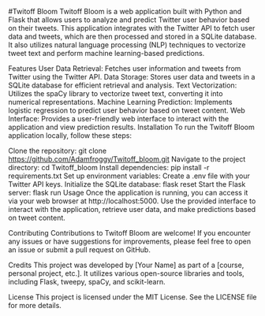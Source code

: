 #Twitoff Bloom
Twitoff Bloom is a web application built with Python and Flask that allows users to analyze and predict Twitter user behavior based on their tweets. This application integrates with the Twitter API to fetch user data and tweets, which are then processed and stored in a SQLite database. It also utilizes natural language processing (NLP) techniques to vectorize tweet text and perform machine learning-based predictions.

Features
User Data Retrieval: Fetches user information and tweets from Twitter using the Twitter API.
Data Storage: Stores user data and tweets in a SQLite database for efficient retrieval and analysis.
Text Vectorization: Utilizes the spaCy library to vectorize tweet text, converting it into numerical representations.
Machine Learning Prediction: Implements logistic regression to predict user behavior based on tweet content.
Web Interface: Provides a user-friendly web interface to interact with the application and view prediction results.
Installation
To run the Twitoff Bloom application locally, follow these steps:

Clone the repository: git clone https://github.com/Adamfroggy/Twitoff_bloom.git
Navigate to the project directory: cd Twitoff_bloom
Install dependencies: pip install -r requirements.txt
Set up environment variables: Create a .env file with your Twitter API keys.
Initialize the SQLite database: flask reset
Start the Flask server: flask run
Usage
Once the application is running, you can access it via your web browser at http://localhost:5000. Use the provided interface to interact with the application, retrieve user data, and make predictions based on tweet content.

Contributing
Contributions to Twitoff Bloom are welcome! If you encounter any issues or have suggestions for improvements, please feel free to open an issue or submit a pull request on GitHub.

Credits
This project was developed by [Your Name] as part of a [course, personal project, etc.]. It utilizes various open-source libraries and tools, including Flask, tweepy, spaCy, and scikit-learn.

License
This project is licensed under the MIT License. See the LICENSE file for more details.
